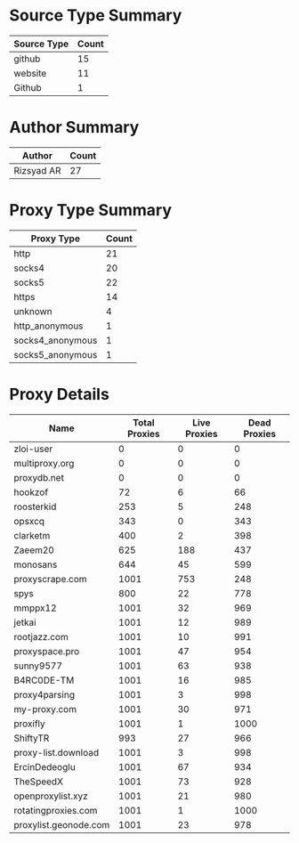 # Source Type Summary

| Source Type | Count |
|-------------|-------|
| github | 15 |
| website | 11 |
| Github | 1 |


# Author Summary

| Author | Count |
|--------|-------|
| Rizsyad AR | 27 |


# Proxy Type Summary

| Proxy Type | Count |
|------------|-------|
| http | 21 |
| socks4 | 20 |
| socks5 | 22 |
| https | 14 |
| unknown | 4 |
| http_anonymous | 1 |
| socks4_anonymous | 1 |
| socks5_anonymous | 1 |


# Proxy Details

| Name | Total Proxies | Live Proxies | Dead Proxies |
|------|---------------|--------------|---------------|
| zloi-user | 0 | 0 | 0 |
| multiproxy.org | 0 | 0 | 0 |
| proxydb.net | 0 | 0 | 0 |
| hookzof | 72 | 6 | 66 |
| roosterkid | 253 | 5 | 248 |
| opsxcq | 343 | 0 | 343 |
| clarketm | 400 | 2 | 398 |
| Zaeem20 | 625 | 188 | 437 |
| monosans | 644 | 45 | 599 |
| proxyscrape.com | 1001 | 753 | 248 |
| spys | 800 | 22 | 778 |
| mmppx12 | 1001 | 32 | 969 |
| jetkai | 1001 | 12 | 989 |
| rootjazz.com | 1001 | 10 | 991 |
| proxyspace.pro | 1001 | 47 | 954 |
| sunny9577 | 1001 | 63 | 938 |
| B4RC0DE-TM | 1001 | 16 | 985 |
| proxy4parsing | 1001 | 3 | 998 |
| my-proxy.com | 1001 | 30 | 971 |
| proxifly | 1001 | 1 | 1000 |
| ShiftyTR | 993 | 27 | 966 |
| proxy-list.download | 1001 | 3 | 998 |
| ErcinDedeoglu | 1001 | 67 | 934 |
| TheSpeedX | 1001 | 73 | 928 |
| openproxylist.xyz | 1001 | 21 | 980 |
| rotatingproxies.com | 1001 | 1 | 1000 |
| proxylist.geonode.com | 1001 | 23 | 978 |

